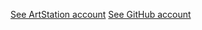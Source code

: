<a href="https://www.artstation.com/scottsewards">See ArtStation account</a>
<a href="https://github.com/scottsewards">See GitHub account</a>
